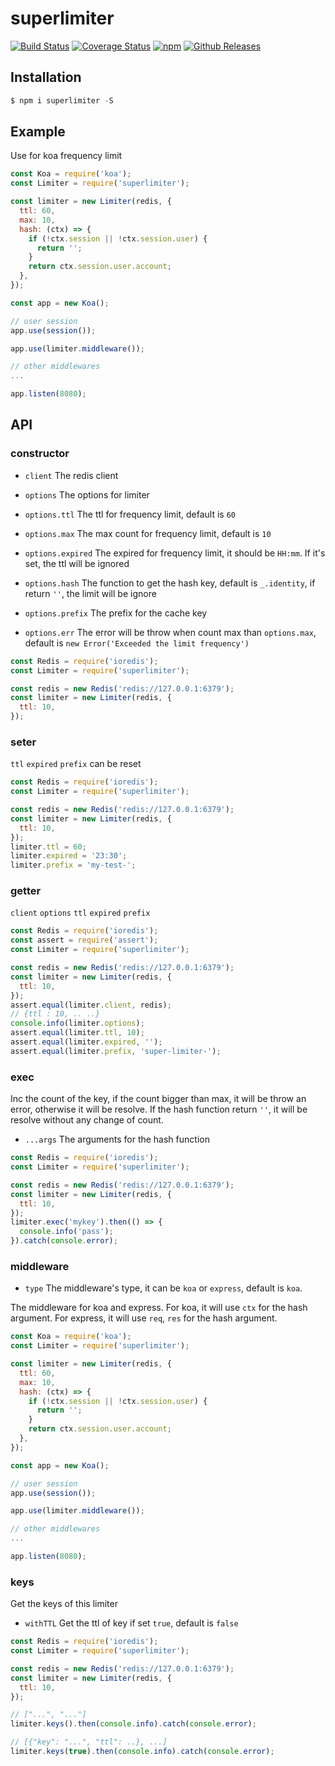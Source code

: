 # superlimiter

[![Build Status](https://travis-ci.org/vicanso/superlimiter.svg?branch=master)](https://travis-ci.org/vicanso/superlimiter)
[![Coverage Status](https://img.shields.io/coveralls/vicanso/superlimiter/master.svg?style=flat)](https://coveralls.io/r/vicanso/superlimiter?branch=master)
[![npm](http://img.shields.io/npm/v/superlimiter.svg?style=flat-square)](https://www.npmjs.org/package/superlimiter)
[![Github Releases](https://img.shields.io/npm/dm/superlimiter.svg?style=flat-square)](https://github.com/vicanso/superlimiter)


## Installation

```js
$ npm i superlimiter -S
```

## Example

Use for koa frequency limit

```js
const Koa = require('koa');
const Limiter = require('superlimiter');

const limiter = new Limiter(redis, {
  ttl: 60,
  max: 10,
  hash: (ctx) => {
    if (!ctx.session || !ctx.session.user) {
      return '';
    }
    return ctx.session.user.account;
  },
});

const app = new Koa();

// user session
app.use(session());

app.use(limiter.middleware());

// other middlewares
...

app.listen(8080);

```


## API

### constructor

- `client` The redis client

- `options` The options for limiter

- `options.ttl` The ttl for frequency limit, default is `60`

- `options.max` The max count for frequency limit, default is `10`

- `options.expired` The expired for frequency limit, it should be `HH:mm`. If it's set, the ttl will be ignored

- `options.hash` The function to get the hash key, default is `_.identity`, if return `''`, the limit will be ignore

- `options.prefix` The prefix for the cache key

- `options.err` The error will be throw when count max than `options.max`, default is `new Error('Exceeded the limit frequency')`

```js
const Redis = require('ioredis');
const Limiter = require('superlimiter');

const redis = new Redis('redis://127.0.0.1:6379');
const limiter = new Limiter(redis, {
  ttl: 10,
});
```

### seter

`ttl` `expired` `prefix` can be reset

```js
const Redis = require('ioredis');
const Limiter = require('superlimiter');

const redis = new Redis('redis://127.0.0.1:6379');
const limiter = new Limiter(redis, {
  ttl: 10,
});
limiter.ttl = 60;
limiter.expired = '23:30';
limiter.prefix = 'my-test-';
```

### getter

`client` `options` `ttl` `expired` `prefix`

```js
const Redis = require('ioredis');
const assert = require('assert');
const Limiter = require('superlimiter');

const redis = new Redis('redis://127.0.0.1:6379');
const limiter = new Limiter(redis, {
  ttl: 10,
});
assert.equal(limiter.client, redis);
// {ttl : 10, .. ..}
console.info(limiter.options);
assert.equal(limiter.ttl, 10);
assert.equal(limiter.expired, '');
assert.equal(limiter.prefix, 'super-limiter-');
```

### exec

Inc the count of the key, if the count bigger than max, it will be throw an error, otherwise it will be resolve. If the hash function return `''`, it will be resolve without any change of count.

- `...args` The arguments for the hash function

```js
const Redis = require('ioredis');
const Limiter = require('superlimiter');

const redis = new Redis('redis://127.0.0.1:6379');
const limiter = new Limiter(redis, {
  ttl: 10,
});
limiter.exec('mykey').then(() => {
  console.info('pass');
}).catch(console.error);
```

### middleware

- `type` The middleware's type, it can be `koa` or `express`, default is `koa`.

The middleware for koa and express. For koa, it will use `ctx` for the hash argument. For express, it will use `req`, `res` for the hash argument.

```js
const Koa = require('koa');
const Limiter = require('superlimiter');

const limiter = new Limiter(redis, {
  ttl: 60,
  max: 10,
  hash: (ctx) => {
    if (!ctx.session || !ctx.session.user) {
      return '';
    }
    return ctx.session.user.account;
  },
});

const app = new Koa();

// user session
app.use(session());

app.use(limiter.middleware());

// other middlewares
...

app.listen(8080);

```

### keys

Get the keys of this limiter

- `withTTL` Get the ttl of key if set `true`, default is `false`

```js
const Redis = require('ioredis');
const Limiter = require('superlimiter');

const redis = new Redis('redis://127.0.0.1:6379');
const limiter = new Limiter(redis, {
  ttl: 10,
});

// ["...", "..."]
limiter.keys().then(console.info).catch(console.error);

// [{"key": "...", "ttl": ..}, ...]
limiter.keys(true).then(console.info).catch(console.error);
```
